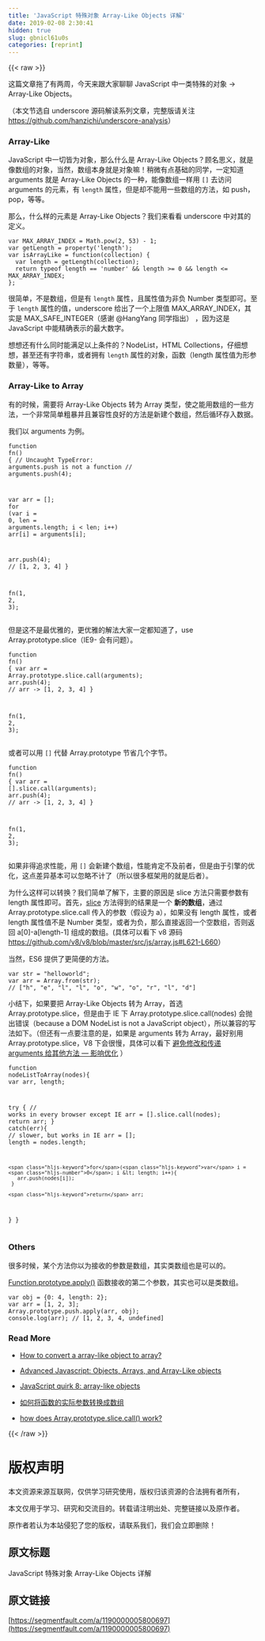 ```yaml
---
title: 'JavaScript 特殊对象 Array-Like Objects 详解' 
date: 2019-02-08 2:30:41
hidden: true
slug: gbnicl61u0s
categories: [reprint]
---
```


{{< raw >}}

                    
<p>这篇文章拖了有两周，今天来跟大家聊聊 JavaScript 中一类特殊的对象 -&gt; Array-Like Objects。</p>
<p>（本文节选自 underscore 源码解读系列文章，完整版请关注 <a href="https://github.com/hanzichi/underscore-analysis" rel="nofollow noreferrer" target="_blank">https://github.com/hanzichi/underscore-analysis</a>）</p>
<h3 id="articleHeader0">Array-Like</h3>
<p>JavaScript 中一切皆为对象，那么什么是 Array-Like Objects？顾名思义，就是像数组的对象，当然，数组本身就是对象嘛！稍微有点基础的同学，一定知道 arguments 就是 Array-Like Objects 的一种，能像数组一样用 <code>[]</code> 去访问 arguments 的元素，有 <code>length</code> 属性，但是却不能用一些数组的方法，如 push，pop，等等。</p>
<p>那么，什么样的元素是 Array-Like Objects？我们来看看 underscore 中对其的定义。</p>
<div class="widget-codetool" style="display:none;">
      <div class="widget-codetool--inner">
      <span class="selectCode code-tool" data-toggle="tooltip" data-placement="top" title="" data-original-title="全选"></span>
      <span type="button" class="copyCode code-tool" data-toggle="tooltip" data-placement="top" data-clipboard-text="var MAX_ARRAY_INDEX = Math.pow(2, 53) - 1;
var getLength = property('length');
var isArrayLike = function(collection) {
  var length = getLength(collection);
  return typeof length == 'number' &amp;&amp; length >= 0 &amp;&amp; length <= MAX_ARRAY_INDEX;
};" title="" data-original-title="复制"></span>
      <span type="button" class="saveToNote code-tool" data-toggle="tooltip" data-placement="top" title="" data-original-title="放进笔记"></span>
      </div>
      </div><pre class="javascript hljs"><code class="javascript"><span class="hljs-keyword">var</span> MAX_ARRAY_INDEX = <span class="hljs-built_in">Math</span>.pow(<span class="hljs-number">2</span>, <span class="hljs-number">53</span>) - <span class="hljs-number">1</span>;
<span class="hljs-keyword">var</span> getLength = property(<span class="hljs-string">'length'</span>);
<span class="hljs-keyword">var</span> isArrayLike = <span class="hljs-function"><span class="hljs-keyword">function</span>(<span class="hljs-params">collection</span>) </span>{
  <span class="hljs-keyword">var</span> length = getLength(collection);
  <span class="hljs-keyword">return</span> <span class="hljs-keyword">typeof</span> length == <span class="hljs-string">'number'</span> &amp;&amp; length &gt;= <span class="hljs-number">0</span> &amp;&amp; length &lt;= MAX_ARRAY_INDEX;
};</code></pre>
<p>很简单，不是数组，但是有 <code>length</code> 属性，且属性值为非负 Number 类型即可。至于 <code>length</code> 属性的值，underscore 给出了一个上限值 MAX_ARRAY_INDEX，其实是 MAX_SAFE_INTEGER（感谢 @HangYang 同学指出） ，因为这是 JavaScript 中能精确表示的最大数字。</p>
<p>想想还有什么同时能满足以上条件的？NodeList，HTML Collections，仔细想想，甚至还有字符串，或者拥有 <code>length</code> 属性的对象，函数（length 属性值为形参数量），等等。</p>
<h3 id="articleHeader1">Array-Like to Array</h3>
<p>有的时候，需要将 Array-Like Objects 转为 Array 类型，使之能用数组的一些方法，一个非常简单粗暴并且兼容性良好的方法是新建个数组，然后循环存入数据。</p>
<p>我们以 arguments 为例。</p>
<div class="widget-codetool" style="display:none;">
      <div class="widget-codetool--inner">
      <span class="selectCode code-tool" data-toggle="tooltip" data-placement="top" title="" data-original-title="全选"></span>
      <span type="button" class="copyCode code-tool" data-toggle="tooltip" data-placement="top" data-clipboard-text="function fn() {
  // Uncaught TypeError: arguments.push is not a function
  // arguments.push(4);

  var arr = [];
  for (var i = 0, len = arguments.length; i < len; i++)
    arr[i] = arguments[i];

  arr.push(4); // [1, 2, 3, 4]
}

fn(1, 2, 3);" title="" data-original-title="复制"></span>
      <span type="button" class="saveToNote code-tool" data-toggle="tooltip" data-placement="top" title="" data-original-title="放进笔记"></span>
      </div>
      </div><pre class="javascript hljs"><code class="javascript"><span class="hljs-function"><span class="hljs-keyword">function</span> <span class="hljs-title">fn</span>(<span class="hljs-params"></span>) </span>{
  <span class="hljs-comment">// Uncaught TypeError: arguments.push is not a function</span>
  <span class="hljs-comment">// arguments.push(4);</span>

  <span class="hljs-keyword">var</span> arr = [];
  <span class="hljs-keyword">for</span> (<span class="hljs-keyword">var</span> i = <span class="hljs-number">0</span>, len = <span class="hljs-built_in">arguments</span>.length; i &lt; len; i++)
    arr[i] = <span class="hljs-built_in">arguments</span>[i];

  arr.push(<span class="hljs-number">4</span>); <span class="hljs-comment">// [1, 2, 3, 4]</span>
}

fn(<span class="hljs-number">1</span>, <span class="hljs-number">2</span>, <span class="hljs-number">3</span>);</code></pre>
<p>但是这不是最优雅的，更优雅的解法大家一定都知道了，use Array.prototype.slice（IE9- 会有问题）。</p>
<div class="widget-codetool" style="display:none;">
      <div class="widget-codetool--inner">
      <span class="selectCode code-tool" data-toggle="tooltip" data-placement="top" title="" data-original-title="全选"></span>
      <span type="button" class="copyCode code-tool" data-toggle="tooltip" data-placement="top" data-clipboard-text="function fn() {
  var arr = Array.prototype.slice.call(arguments);
  arr.push(4); // arr -> [1, 2, 3, 4]
}

fn(1, 2, 3);" title="" data-original-title="复制"></span>
      <span type="button" class="saveToNote code-tool" data-toggle="tooltip" data-placement="top" title="" data-original-title="放进笔记"></span>
      </div>
      </div><pre class="javascript hljs"><code class="javascript"><span class="hljs-function"><span class="hljs-keyword">function</span> <span class="hljs-title">fn</span>(<span class="hljs-params"></span>) </span>{
  <span class="hljs-keyword">var</span> arr = <span class="hljs-built_in">Array</span>.prototype.slice.call(<span class="hljs-built_in">arguments</span>);
  arr.push(<span class="hljs-number">4</span>); <span class="hljs-comment">// arr -&gt; [1, 2, 3, 4]</span>
}

fn(<span class="hljs-number">1</span>, <span class="hljs-number">2</span>, <span class="hljs-number">3</span>);</code></pre>
<p>或者可以用 <code>[]</code> 代替  Array.prototype 节省几个字节。</p>
<div class="widget-codetool" style="display:none;">
      <div class="widget-codetool--inner">
      <span class="selectCode code-tool" data-toggle="tooltip" data-placement="top" title="" data-original-title="全选"></span>
      <span type="button" class="copyCode code-tool" data-toggle="tooltip" data-placement="top" data-clipboard-text="function fn() {
  var arr = [].slice.call(arguments);
  arr.push(4); // arr -> [1, 2, 3, 4]
}

fn(1, 2, 3);" title="" data-original-title="复制"></span>
      <span type="button" class="saveToNote code-tool" data-toggle="tooltip" data-placement="top" title="" data-original-title="放进笔记"></span>
      </div>
      </div><pre class="javascript hljs"><code class="javascript"><span class="hljs-function"><span class="hljs-keyword">function</span> <span class="hljs-title">fn</span>(<span class="hljs-params"></span>) </span>{
  <span class="hljs-keyword">var</span> arr = [].slice.call(<span class="hljs-built_in">arguments</span>);
  arr.push(<span class="hljs-number">4</span>); <span class="hljs-comment">// arr -&gt; [1, 2, 3, 4]</span>
}

fn(<span class="hljs-number">1</span>, <span class="hljs-number">2</span>, <span class="hljs-number">3</span>);</code></pre>
<p>如果非得追求性能，用 <code>[]</code> 会新建个数组，性能肯定不及前者，但是由于引擎的优化，这点差异基本可以忽略不计了（所以很多框架用的就是后者）。</p>
<p>为什么这样可以转换？我们简单了解下，主要的原因是 slice 方法只需要参数有 length 属性即可。首先，<a href="https://developer.mozilla.org/zh-CN/docs/Web/JavaScript/Reference/Global_Objects/Array/slice" rel="nofollow noreferrer" target="_blank">slice</a> 方法得到的结果是一个 <strong>新的数组</strong>，通过 Array.prototype.slice.call 传入的参数（假设为 a），如果没有 length 属性，或者 length 属性值不是 Number 类型，或者为负，那么直接返回一个空数组，否则返回 a[0]-a[length-1] 组成的数组。(具体可以看下 v8 源码 <a href="https://github.com/v8/v8/blob/master/src/js/array.js#L621-L660" rel="nofollow noreferrer" target="_blank">https://github.com/v8/v8/blob/master/src/js/array.js#L621-L660</a>）</p>
<p>当然，ES6 提供了更简便的方法。</p>
<div class="widget-codetool" style="display:none;">
      <div class="widget-codetool--inner">
      <span class="selectCode code-tool" data-toggle="tooltip" data-placement="top" title="" data-original-title="全选"></span>
      <span type="button" class="copyCode code-tool" data-toggle="tooltip" data-placement="top" data-clipboard-text="var str = &quot;helloworld&quot;;
var arr = Array.from(str); 
// [&quot;h&quot;, &quot;e&quot;, &quot;l&quot;, &quot;l&quot;, &quot;o&quot;, &quot;w&quot;, &quot;o&quot;, &quot;r&quot;, &quot;l&quot;, &quot;d&quot;]" title="" data-original-title="复制"></span>
      <span type="button" class="saveToNote code-tool" data-toggle="tooltip" data-placement="top" title="" data-original-title="放进笔记"></span>
      </div>
      </div><pre class="javascript hljs"><code class="javascript"><span class="hljs-keyword">var</span> str = <span class="hljs-string">"helloworld"</span>;
<span class="hljs-keyword">var</span> arr = <span class="hljs-built_in">Array</span>.from(str); 
<span class="hljs-comment">// ["h", "e", "l", "l", "o", "w", "o", "r", "l", "d"]</span></code></pre>
<p>小结下，如果要把 Array-Like Objects 转为 Array，首选 Array.prototype.slice，但是由于 IE 下 Array.prototype.slice.call(nodes) 会抛出错误（because a DOM NodeList is not a JavaScript object），所以兼容的写法如下。（但还有一点要注意的是，如果是 arguments 转为 Array，最好别用 Array.prototype.slice，V8 下会很慢，具体可以看下 <a href="http://www.jstips.co/zh_cn/avoid-modifying-or-passing-arguments-into-other-functions-it-kills-optimization/" rel="nofollow noreferrer" target="_blank">避免修改和传递 arguments 给其他方法 — 影响优化</a> ）</p>
<div class="widget-codetool" style="display:none;">
      <div class="widget-codetool--inner">
      <span class="selectCode code-tool" data-toggle="tooltip" data-placement="top" title="" data-original-title="全选"></span>
      <span type="button" class="copyCode code-tool" data-toggle="tooltip" data-placement="top" data-clipboard-text="function nodeListToArray(nodes){
  var arr, length;

  try {
    // works in every browser except IE
    arr = [].slice.call(nodes);
    return arr;
  } catch(err){
    // slower, but works in IE
    arr = [];
    length = nodes.length;

    for(var i = 0; i < length; i++){
       arr.push(nodes[i]);
     }  

    return arr;
  }
} " title="" data-original-title="复制"></span>
      <span type="button" class="saveToNote code-tool" data-toggle="tooltip" data-placement="top" title="" data-original-title="放进笔记"></span>
      </div>
      </div><pre class="javascript hljs"><code class="javascript"><span class="hljs-function"><span class="hljs-keyword">function</span> <span class="hljs-title">nodeListToArray</span>(<span class="hljs-params">nodes</span>)</span>{
  <span class="hljs-keyword">var</span> arr, length;

  <span class="hljs-keyword">try</span> {
    <span class="hljs-comment">// works in every browser except IE</span>
    arr = [].slice.call(nodes);
    <span class="hljs-keyword">return</span> arr;
  } <span class="hljs-keyword">catch</span>(err){
    <span class="hljs-comment">// slower, but works in IE</span>
    arr = [];
    length = nodes.length;

    <span class="hljs-keyword">for</span>(<span class="hljs-keyword">var</span> i = <span class="hljs-number">0</span>; i &lt; length; i++){
       arr.push(nodes[i]);
     }  

    <span class="hljs-keyword">return</span> arr;
  }
} </code></pre>
<h3 id="articleHeader2">Others</h3>
<p>很多时候，某个方法你以为接收的参数是数组，其实类数组也是可以的。</p>
<p><a href="https://developer.mozilla.org/zh-CN/docs/Web/JavaScript/Reference/Global_Objects/Function/apply" rel="nofollow noreferrer" target="_blank">Function.prototype.apply()</a> 函数接收的第二个参数，其实也可以是类数组。</p>
<div class="widget-codetool" style="display:none;">
      <div class="widget-codetool--inner">
      <span class="selectCode code-tool" data-toggle="tooltip" data-placement="top" title="" data-original-title="全选"></span>
      <span type="button" class="copyCode code-tool" data-toggle="tooltip" data-placement="top" data-clipboard-text="var obj = {0: 4, length: 2};
var arr = [1, 2, 3];
Array.prototype.push.apply(arr, obj);
console.log(arr); // [1, 2, 3, 4, undefined]" title="" data-original-title="复制"></span>
      <span type="button" class="saveToNote code-tool" data-toggle="tooltip" data-placement="top" title="" data-original-title="放进笔记"></span>
      </div>
      </div><pre class="javascript hljs"><code class="javascript"><span class="hljs-keyword">var</span> obj = {<span class="hljs-number">0</span>: <span class="hljs-number">4</span>, <span class="hljs-attr">length</span>: <span class="hljs-number">2</span>};
<span class="hljs-keyword">var</span> arr = [<span class="hljs-number">1</span>, <span class="hljs-number">2</span>, <span class="hljs-number">3</span>];
<span class="hljs-built_in">Array</span>.prototype.push.apply(arr, obj);
<span class="hljs-built_in">console</span>.log(arr); <span class="hljs-comment">// [1, 2, 3, 4, undefined]</span></code></pre>
<h3 id="articleHeader3">Read More</h3>
<ul>
<li><p><a href="http://xahlee.info/js/js_convert_array-like.html" rel="nofollow noreferrer" target="_blank">How to convert a array-like object to array?</a></p></li>
<li><p><a href="http://www.nfriedly.com/techblog/2009/06/advanced-javascript-objects-arrays-and-array-like-objects/" rel="nofollow noreferrer" target="_blank">Advanced Javascript: Objects, Arrays, and Array-Like objects</a></p></li>
<li><p><a href="http://www.2ality.com/2013/05/quirk-array-like-objects.html" rel="nofollow noreferrer" target="_blank">JavaScript quirk 8: array-like objects</a></p></li>
<li><p><a href="http://www.planabc.net/2010/01/06/arguments_to_array/" rel="nofollow noreferrer" target="_blank">如何将函数的实际参数转换成数组</a></p></li>
<li><p><a href="http://stackoverflow.com/questions/7056925/how-does-array-prototype-slice-call-work" rel="nofollow noreferrer" target="_blank">how does Array.prototype.slice.call() work?</a></p></li>
</ul>

                
{{< /raw >}}

# 版权声明
本文资源来源互联网，仅供学习研究使用，版权归该资源的合法拥有者所有，

本文仅用于学习、研究和交流目的。转载请注明出处、完整链接以及原作者。

原作者若认为本站侵犯了您的版权，请联系我们，我们会立即删除！

## 原文标题
JavaScript 特殊对象 Array-Like Objects 详解

## 原文链接
[https://segmentfault.com/a/1190000005800697](https://segmentfault.com/a/1190000005800697)

